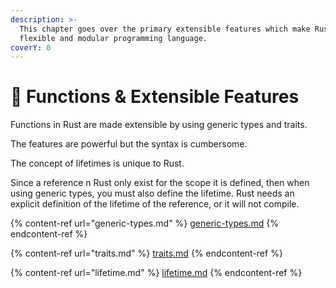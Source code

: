 ```yaml
---
description: >-
  This chapter goes over the primary extensible features which make Rust a
  flexible and modular programming language.
coverY: 0
---
```


# 💪 Functions & Extensible Features

Functions in Rust are made extensible by using generic types and traits.

The features are powerful but the syntax is cumbersome.

The concept of lifetimes is unique to Rust.

Since a reference n Rust only exist for the scope it is defined, then when using generic types, you must also define the lifetime. Rust needs an explicit definition of the lifetime of the reference, or it will not compile.

{% content-ref url="generic-types.md" %}
[generic-types.md](generic-types.md)
{% endcontent-ref %}

{% content-ref url="traits.md" %}
[traits.md](traits.md)
{% endcontent-ref %}

{% content-ref url="lifetime.md" %}
[lifetime.md](lifetime.md)
{% endcontent-ref %}
